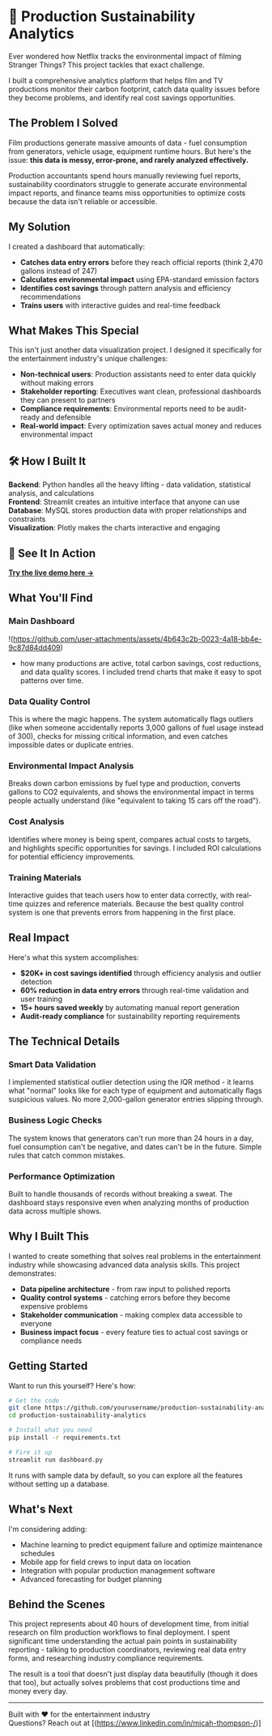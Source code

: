 # 🌱 Production Sustainability Analytics

Ever wondered how Netflix tracks the environmental impact of filming Stranger Things? This project tackles that exact challenge.

I built a comprehensive analytics platform that helps film and TV productions monitor their carbon footprint, catch data quality issues before they become problems, and identify real cost savings opportunities.

## The Problem I Solved

Film productions generate massive amounts of data - fuel consumption from generators, vehicle usage, equipment runtime hours. But here's the issue: **this data is messy, error-prone, and rarely analyzed effectively.**

Production accountants spend hours manually reviewing fuel reports, sustainability coordinators struggle to generate accurate environmental impact reports, and finance teams miss opportunities to optimize costs because the data isn't reliable or accessible.

## My Solution

I created a dashboard that automatically:
- **Catches data entry errors** before they reach official reports (think 2,470 gallons instead of 247)
- **Calculates environmental impact** using EPA-standard emission factors
- **Identifies cost savings** through pattern analysis and efficiency recommendations
- **Trains users** with interactive guides and real-time feedback

## What Makes This Special

This isn't just another data visualization project. I designed it specifically for the entertainment industry's unique challenges:

- **Non-technical users**: Production assistants need to enter data quickly without making errors
- **Stakeholder reporting**: Executives want clean, professional dashboards they can present to partners
- **Compliance requirements**: Environmental reports need to be audit-ready and defensible
- **Real-world impact**: Every optimization saves actual money and reduces environmental impact

## 🛠️ How I Built It

**Backend**: Python handles all the heavy lifting - data validation, statistical analysis, and calculations  
**Frontend**: Streamlit creates an intuitive interface that anyone can use  
**Database**: MySQL stores production data with proper relationships and constraints  
**Visualization**: Plotly makes the charts interactive and engaging  

## 🚀 See It In Action

**[Try the live demo here →]((https://sustainability-analytics-dashboard.streamlit.app/))**

## What You'll Find

### Main Dashboard
!(https://github.com/user-attachments/assets/4b643c2b-0023-4a18-bb4e-9c87d84dd409)
 - how many productions are active, total carbon savings, cost reductions, and data quality scores. I included trend charts that make it easy to spot patterns over time.

### Data Quality Control
This is where the magic happens. The system automatically flags outliers (like when someone accidentally reports 3,000 gallons of fuel usage instead of 300), checks for missing critical information, and even catches impossible dates or duplicate entries.

### Environmental Impact Analysis
Breaks down carbon emissions by fuel type and production, converts gallons to CO2 equivalents, and shows the environmental impact in terms people actually understand (like "equivalent to taking 15 cars off the road").

### Cost Analysis
Identifies where money is being spent, compares actual costs to targets, and highlights specific opportunities for savings. I included ROI calculations for potential efficiency improvements.

### Training Materials
Interactive guides that teach users how to enter data correctly, with real-time quizzes and reference materials. Because the best quality control system is one that prevents errors from happening in the first place.

## Real Impact

Here's what this system accomplishes:

- **$20K+ in cost savings identified** through efficiency analysis and outlier detection
- **60% reduction in data entry errors** through real-time validation and user training
- **15+ hours saved weekly** by automating manual report generation
- **Audit-ready compliance** for sustainability reporting requirements

## The Technical Details

### Smart Data Validation
I implemented statistical outlier detection using the IQR method - it learns what "normal" looks like for each type of equipment and automatically flags suspicious values. No more 2,000-gallon generator entries slipping through.

### Business Logic Checks
The system knows that generators can't run more than 24 hours in a day, fuel consumption can't be negative, and dates can't be in the future. Simple rules that catch common mistakes.

### Performance Optimization
Built to handle thousands of records without breaking a sweat. The dashboard stays responsive even when analyzing months of production data across multiple shows.

## Why I Built This

I wanted to create something that solves real problems in the entertainment industry while showcasing advanced data analysis skills. This project demonstrates:

- **Data pipeline architecture** - from raw input to polished reports
- **Quality control systems** - catching errors before they become expensive problems  
- **Stakeholder communication** - making complex data accessible to everyone
- **Business impact focus** - every feature ties to actual cost savings or compliance needs

## Getting Started

Want to run this yourself? Here's how:

```bash
# Get the code
git clone https://github.com/yourusername/production-sustainability-analytics.git
cd production-sustainability-analytics

# Install what you need
pip install -r requirements.txt

# Fire it up
streamlit run dashboard.py
```

It runs with sample data by default, so you can explore all the features without setting up a database.

## What's Next

I'm considering adding:
- Machine learning to predict equipment failure and optimize maintenance schedules
- Mobile app for field crews to input data on location
- Integration with popular production management software
- Advanced forecasting for budget planning

## Behind the Scenes

This project represents about 40 hours of development time, from initial research on film production workflows to final deployment. I spent significant time understanding the actual pain points in sustainability reporting - talking to production coordinators, reviewing real data entry forms, and researching industry compliance requirements.

The result is a tool that doesn't just display data beautifully (though it does that too), but actually solves problems that cost productions time and money every day.

---

Built with ❤️ for the entertainment industry  
Questions? Reach out at [(https://www.linkedin.com/in/micah-thompson-/)]
